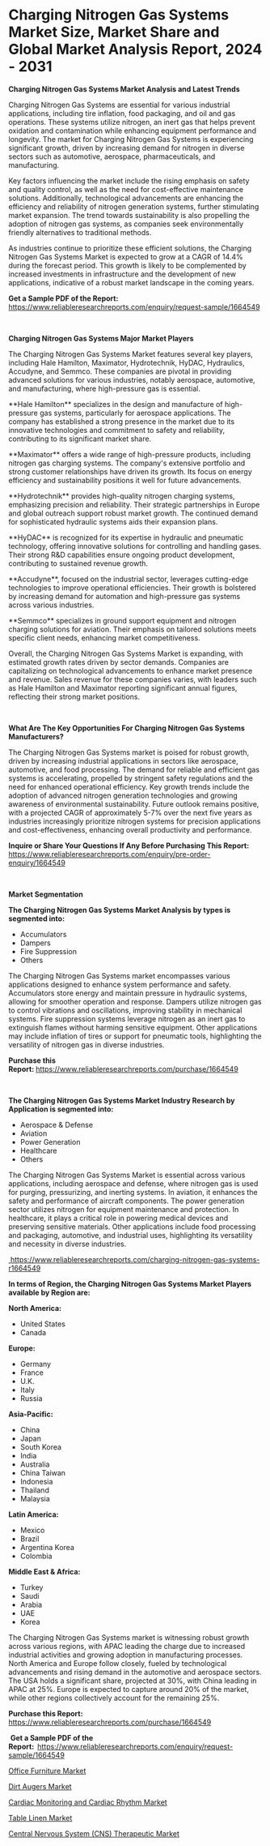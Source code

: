 <p><h1>Charging Nitrogen Gas Systems Market Size, Market Share and Global Market Analysis Report, 2024 - 2031</h1></p><p><strong>Charging Nitrogen Gas Systems Market Analysis and Latest Trends</strong></p>
<p><p>Charging Nitrogen Gas Systems are essential for various industrial applications, including tire inflation, food packaging, and oil and gas operations. These systems utilize nitrogen, an inert gas that helps prevent oxidation and contamination while enhancing equipment performance and longevity. The market for Charging Nitrogen Gas Systems is experiencing significant growth, driven by increasing demand for nitrogen in diverse sectors such as automotive, aerospace, pharmaceuticals, and manufacturing.</p><p>Key factors influencing the market include the rising emphasis on safety and quality control, as well as the need for cost-effective maintenance solutions. Additionally, technological advancements are enhancing the efficiency and reliability of nitrogen generation systems, further stimulating market expansion. The trend towards sustainability is also propelling the adoption of nitrogen gas systems, as companies seek environmentally friendly alternatives to traditional methods.</p><p>As industries continue to prioritize these efficient solutions, the Charging Nitrogen Gas Systems Market is expected to grow at a CAGR of 14.4% during the forecast period. This growth is likely to be complemented by increased investments in infrastructure and the development of new applications, indicative of a robust market landscape in the coming years.</p></p>
<p><strong>Get a Sample PDF of the Report:&nbsp;</strong> <a href="https://www.reliableresearchreports.com/enquiry/request-sample/1664549?utm_campaign=112&utm_medium=2&utm_source=Github&utm_content=ia&utm_term=16122024&utm_id=charging-nitrogen-gas-systems">https://www.reliableresearchreports.com/enquiry/request-sample/1664549</a></p>
<p>&nbsp;</p>
<p><strong>Charging Nitrogen Gas Systems Major Market Players</strong></p>
<p><p>The Charging Nitrogen Gas Systems Market features several key players, including Hale Hamilton, Maximator, Hydrotechnik, HyDAC, Hydraulics, Accudyne, and Semmco. These companies are pivotal in providing advanced solutions for various industries, notably aerospace, automotive, and manufacturing, where high-pressure gas is essential.</p><p>**Hale Hamilton** specializes in the design and manufacture of high-pressure gas systems, particularly for aerospace applications. The company has established a strong presence in the market due to its innovative technologies and commitment to safety and reliability, contributing to its significant market share.</p><p>**Maximator** offers a wide range of high-pressure products, including nitrogen gas charging systems. The company's extensive portfolio and strong customer relationships have driven its growth. Its focus on energy efficiency and sustainability positions it well for future advancements.</p><p>**Hydrotechnik** provides high-quality nitrogen charging systems, emphasizing precision and reliability. Their strategic partnerships in Europe and global outreach support robust market growth. The continued demand for sophisticated hydraulic systems aids their expansion plans.</p><p>**HyDAC** is recognized for its expertise in hydraulic and pneumatic technology, offering innovative solutions for controlling and handling gases. Their strong R&D capabilities ensure ongoing product development, contributing to sustained revenue growth.</p><p>**Accudyne**, focused on the industrial sector, leverages cutting-edge technologies to improve operational efficiencies. Their growth is bolstered by increasing demand for automation and high-pressure gas systems across various industries.</p><p>**Semmco** specializes in ground support equipment and nitrogen charging solutions for aviation. Their emphasis on tailored solutions meets specific client needs, enhancing market competitiveness.</p><p>Overall, the Charging Nitrogen Gas Systems Market is expanding, with estimated growth rates driven by sector demands. Companies are capitalizing on technological advancements to enhance market presence and revenue. Sales revenue for these companies varies, with leaders such as Hale Hamilton and Maximator reporting significant annual figures, reflecting their strong market positions.</p></p>
<p>&nbsp;</p>
<p><strong>What Are The Key Opportunities For Charging Nitrogen Gas Systems Manufacturers?</strong></p>
<p><p>The Charging Nitrogen Gas Systems market is poised for robust growth, driven by increasing industrial applications in sectors like aerospace, automotive, and food processing. The demand for reliable and efficient gas systems is accelerating, propelled by stringent safety regulations and the need for enhanced operational efficiency. Key growth trends include the adoption of advanced nitrogen generation technologies and growing awareness of environmental sustainability. Future outlook remains positive, with a projected CAGR of approximately 5-7% over the next five years as industries increasingly prioritize nitrogen systems for precision applications and cost-effectiveness, enhancing overall productivity and performance.</p></p>
<p><strong>Inquire or Share Your Questions If Any Before Purchasing This Report:</strong> <a href="https://www.reliableresearchreports.com/enquiry/pre-order-enquiry/1664549?utm_campaign=112&utm_medium=2&utm_source=Github&utm_content=ia&utm_term=16122024&utm_id=charging-nitrogen-gas-systems">https://www.reliableresearchreports.com/enquiry/pre-order-enquiry/1664549</a></p>
<p>&nbsp;</p>
<p><strong>Market Segmentation</strong></p>
<p><strong>The Charging Nitrogen Gas Systems Market Analysis by types is segmented into:</strong></p>
<p><ul><li>Accumulators</li><li>Dampers</li><li>Fire Suppression</li><li>Others</li></ul></p>
<p><p>The Charging Nitrogen Gas Systems market encompasses various applications designed to enhance system performance and safety. Accumulators store energy and maintain pressure in hydraulic systems, allowing for smoother operation and response. Dampers utilize nitrogen gas to control vibrations and oscillations, improving stability in mechanical systems. Fire suppression systems leverage nitrogen as an inert gas to extinguish flames without harming sensitive equipment. Other applications may include inflation of tires or support for pneumatic tools, highlighting the versatility of nitrogen gas in diverse industries.</p></p>
<p><strong>Purchase this Report:&nbsp;</strong><a href="https://www.reliableresearchreports.com/purchase/1664549?utm_campaign=112&utm_medium=2&utm_source=Github&utm_content=ia&utm_term=16122024&utm_id=charging-nitrogen-gas-systems">https://www.reliableresearchreports.com/purchase/1664549</a></p>
<p>&nbsp;</p>
<p><strong>The Charging Nitrogen Gas Systems Market Industry Research by Application is segmented into:</strong></p>
<p><ul><li>Aerospace & Defense</li><li>Aviation</li><li>Power Generation</li><li>Healthcare</li><li>Others</li></ul></p>
<p><p>The Charging Nitrogen Gas Systems Market is essential across various applications, including aerospace and defense, where nitrogen gas is used for purging, pressurizing, and inerting systems. In aviation, it enhances the safety and performance of aircraft components. The power generation sector utilizes nitrogen for equipment maintenance and protection. In healthcare, it plays a critical role in powering medical devices and preserving sensitive materials. Other applications include food processing and packaging, automotive, and industrial uses, highlighting its versatility and necessity in diverse industries.</p></p>
<p><a href="https://www.reliableresearchreports.com/charging-nitrogen-gas-systems-r1664549?utm_campaign=112&utm_medium=2&utm_source=Github&utm_content=ia&utm_term=16122024&utm_id=charging-nitrogen-gas-systems">&nbsp;https://www.reliableresearchreports.com/charging-nitrogen-gas-systems-r1664549</a></p>
<p><strong>In terms of Region, the Charging Nitrogen Gas Systems Market Players available by Region are:</strong></p>
<p>
    <p> <strong> North America: </strong>
        <ul>
            <li>United States</li>
            <li>Canada</li>
        </ul>
        </p> 
    <p> <strong> Europe: </strong>
        <ul>
            <li>Germany</li>
            <li>France</li>
            <li>U.K.</li>
            <li>Italy</li>
            <li>Russia</li>
        </ul>
        </p> 
    <p> <strong> Asia-Pacific: </strong>
        <ul>
            <li>China</li>
            <li>Japan</li>
            <li>South Korea</li>
            <li>India</li>
            <li>Australia</li>
            <li>China Taiwan</li>
            <li>Indonesia</li>
            <li>Thailand</li>
            <li>Malaysia</li>
        </ul>
        </p> 
    <p> <strong> Latin America: </strong>
        <ul>
            <li>Mexico</li>
            <li>Brazil</li>
            <li>Argentina Korea</li>
            <li>Colombia</li>
        </ul>
        </p> 
    <p> <strong> Middle East & Africa: </strong>
        <ul>
            <li>Turkey</li>
            <li>Saudi</li>
            <li>Arabia</li>
            <li>UAE</li>
            <li>Korea</li>
        </ul>
    </p>
    </p>
<p><p>The Charging Nitrogen Gas Systems market is witnessing robust growth across various regions, with APAC leading the charge due to increased industrial activities and growing adoption in manufacturing processes. North America and Europe follow closely, fueled by technological advancements and rising demand in the automotive and aerospace sectors. The USA holds a significant share, projected at 30%, with China leading in APAC at 25%. Europe is expected to capture around 20% of the market, while other regions collectively account for the remaining 25%.</p></p>
<p><strong>Purchase this Report: </strong><a href="https://www.reliableresearchreports.com/purchase/1664549?utm_campaign=112&utm_medium=2&utm_source=Github&utm_content=ia&utm_term=16122024&utm_id=charging-nitrogen-gas-systems">https://www.reliableresearchreports.com/purchase/1664549</a></p>
<p>&nbsp;<strong>Get a Sample PDF of the Report:&nbsp;&nbsp;</strong><a href="https://www.reliableresearchreports.com/enquiry/request-sample/1664549?utm_campaign=112&utm_medium=2&utm_source=Github&utm_content=ia&utm_term=16122024&utm_id=charging-nitrogen-gas-systems">https://www.reliableresearchreports.com/enquiry/request-sample/1664549</a></p>
<p><strong></strong></p>
<p><p><a href="https://www.linkedin.com/pulse/office-furniture-industry-analysis-report-market-size-zohxe?utm_campaign=112&utm_medium=2&utm_source=Github&utm_content=ia&utm_term=16122024&utm_id=charging-nitrogen-gas-systems">Office Furniture Market</a></p><p><a href="https://www.linkedin.com/pulse/data-global-dirt-augers-markets-share-size-growth-opportunity-m8tue?utm_campaign=112&utm_medium=2&utm_source=Github&utm_content=ia&utm_term=16122024&utm_id=charging-nitrogen-gas-systems">Dirt Augers Market</a></p><p><a href="https://github.com/santosh758595/Market-Research-Report-List-6/blob/main/cardiac-monitoring-and-cardiac-rhythm-market.md?utm_campaign=112&utm_medium=2&utm_source=Github&utm_content=ia&utm_term=16122024&utm_id=charging-nitrogen-gas-systems">Cardiac Monitoring and Cardiac Rhythm Market</a></p><p><a href="https://www.linkedin.com/pulse/global-table-linen-market-report-2024-2031-size-share-growth-trends-80ube?utm_campaign=112&utm_medium=2&utm_source=Github&utm_content=ia&utm_term=16122024&utm_id=charging-nitrogen-gas-systems">Table Linen Market</a></p><p><a href="https://github.com/delindacallegari68/Market-Research-Report-List-1/blob/main/central-nervous-system-cns-therapeutic-market.md?utm_campaign=112&utm_medium=2&utm_source=Github&utm_content=ia&utm_term=16122024&utm_id=charging-nitrogen-gas-systems">Central Nervous System (CNS) Therapeutic Market</a></p></p>